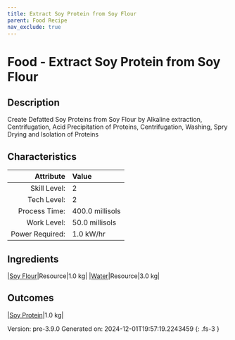 ```yaml
---
title: Extract Soy Protein from Soy Flour
parent: Food Recipe
nav_exclude: true
---
```

# Food - Extract Soy Protein from Soy Flour

## Description
 Create Defatted Soy Proteins from Soy Flour by Alkaline extraction, Centrifugation, Acid Precipitation of Proteins, Centrifugation, Washing,  Spry Drying and Isolation of Proteins   

## Characteristics

| Attribute      | Value |
|--------:|:------|
|Skill Level:|2|
|Tech Level:|2|
|Process Time:|400.0 millisols|
|Work Level:|50.0 millisols|
|Power Required:|1.0 kW/hr|

## Ingredients

|[Soy Flour](../resource/soy-flour.html)|Resource|1.0 kg|
|[Water](../resource/water.html)|Resource|3.0 kg|

## Outcomes

|[Soy Protein](../resource/soy-protein.html)|1.0 kg|


Version: pre-3.9.0 Generated on: 2024-12-01T19:57:19.2243459
{: .fs-3 }

